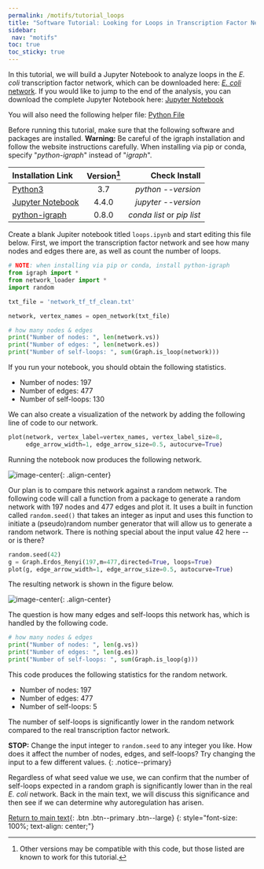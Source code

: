 ```yaml
---
permalink: /motifs/tutorial_loops
title: "Software Tutorial: Looking for Loops in Transcription Factor Networks"
sidebar:
 nav: "motifs"
toc: true
toc_sticky: true
---
```


In this tutorial, we will build a Jupyter Notebook to analyze loops in the *E. coli* transcription factor network, which can be downloaded here:
<a href="https://purpleavatar.github.io/multiscale_biological_modeling/downloads/network_tf_tf_clean.txt" download="network_tf_tf_clean.txt">*E. coli* network</a>. If you would like to jump to the end of the analysis, you can download the complete Jupyter Notebook here:
<a href="https://purpleavatar.github.io/multiscale_biological_modeling/downloads/Network_Demo.ipynb" download="Network_Demo.ipynb">Jupyter Notebook</a>

You will also need the following helper file:
<a href="https://purpleavatar.github.io/multiscale_biological_modeling/downloads/network_loader.py" download="network_loader.py">Python File</a>

Before running this tutorial, make sure that the following software and packages are installed. **Warning:** Be careful of the igraph installation and follow the website instructions carefully. When installing via pip or conda, specify "*python-igraph*" instead of "*igraph*".

| Installation Link | Version[^version] | Check Install |
|:------|:-----:|------:|
| [Python3](https://www.python.org/downloads/)  |3.7 |*python --version* |
| [Jupyter Notebook](https://jupyter.org/index.html) | 4.4.0 | *jupyter --version* |
| [python-igraph](https://igraph.org/python/doc/tutorial/install.html) | 0.8.0 | *conda list* or *pip list* |

[^version]: Other versions may be compatible with this code, but those listed are known to work for this tutorial.

Create a blank Jupiter notebook titled `loops.ipynb` and start editing this file below. First, we import the transcription factor network and see how many nodes and edges there are, as well as count the number of loops.

~~~ python
# NOTE: when installing via pip or conda, install python-igraph
from igraph import *
from network_loader import *
import random

txt_file = 'network_tf_tf_clean.txt'

network, vertex_names = open_network(txt_file)

# how many nodes & edges
print("Number of nodes: ", len(network.vs))
print("Number of edges: ", len(network.es))
print("Number of self-loops: ", sum(Graph.is_loop(network)))
~~~

If you run your notebook, you should obtain the following statistics.

* Number of nodes:  197
* Number of edges:  477
* Number of self-loops:  130

We can also create a visualization of the network by adding the following line of code to our network.

~~~ python
plot(network, vertex_label=vertex_names, vertex_label_size=8,
     edge_arrow_width=1, edge_arrow_size=0.5, autocurve=True)
~~~

Running the notebook now produces the following network.

![image-center](../assets/images/motifs_finding_ecoli_2.png){: .align-center}

Our plan is to compare this network against a random network. The following code will call a function from a package to generate a random network with 197 nodes and 477 edges and plot it. It uses a built in function called `random.seed()` that takes an integer as input and uses this function to initiate a (pseudo)random number generator that will allow us to generate a random network.  There is nothing special about the input value 42 here -- or is there?

~~~ python
random.seed(42)
g = Graph.Erdos_Renyi(197,m=477,directed=True, loops=True)
plot(g, edge_arrow_width=1, edge_arrow_size=0.5, autocurve=True)
~~~

The resulting network is shown in the figure below.

![image-center](../assets/images/motifs_finding_random.png){: .align-center}

The question is how many edges and self-loops this network has, which is handled by the following code.

~~~ python
# how many nodes & edges
print("Number of nodes: ", len(g.vs))
print("Number of edges: ", len(g.es))
print("Number of self-loops: ", sum(Graph.is_loop(g)))
~~~

This code produces the following statistics for the random network.

* Number of nodes:  197
* Number of edges:  477
* Number of self-loops:  5

The number of self-loops is significantly lower in the random network compared to the real transcription factor network.

**STOP:** Change the input integer to ``random.seed`` to any integer you like. How does it affect the number of nodes, edges, and self-loops? Try changing the input to a few different values.
{: .notice--primary}

Regardless of what seed value we use, we can confirm that the number of self-loops expected in a random graph is significantly lower than in the real *E. coli* network. Back in the main text, we will discuss this significance and then see if we can determine why autoregulation has arisen.

[Return to main text](finding#the-negative-autoregulation-motif){: .btn .btn--primary .btn--large}
{: style="font-size: 100%; text-align: center;"}
